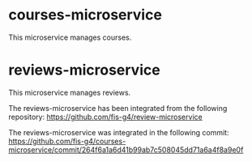# courses-microservice
This microservice manages courses.

# reviews-microservice
This microservice manages reviews.

The reviews-microservice has been integrated from the following repository: https://github.com/fis-g4/review-microservice

The reviews-microservice was integrated in the following commit: https://github.com/fis-g4/courses-microservice/commit/264f6a1a6d41b99ab7c508045dd71a6a4f8a9e0f